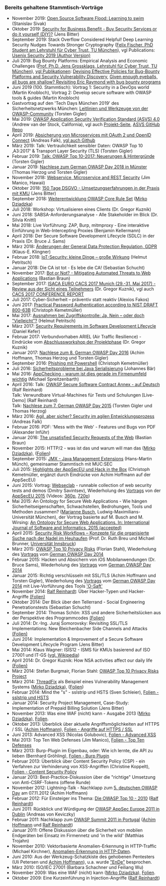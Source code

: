 ### Bereits gehaltene Stammtisch-Vorträge
<!--- Alter Direkt-Link: https://wiki.owasp.org/index.php?title=OWASP_German_Chapter_Stammtisch_Initiative/M%C3%BCnchen#Bereits_gehaltene_Stammtisch-Vortr.C3.A4ge --->
* November 2019: [Open Source Software Flood: Learning to swim](https://wiki.owasp.org/?title=Special:Redirect/file/Software_Composition_Analysis_OWASP_Stammtisch_-_Stanislav_Sivak.pdf) (Stanislav Sivak)
* Oktober 2019: [Security for Business Benefit - Buy Security Services or do it yourself (DIY)?](https://wiki.owasp.org/?title=Special:Redirect/file/Security_for_Business_Benefit_-_Buy_Security_Services_or_do_it_yourself_-_Jens_Bitter.pdf) (Jens Bitter)
* September 2019: Stack Overflow Considered Helpful! Deep Learning Security Nudges Towards Stronger Cryptography ([Felix Fischer, PhD Student am Lehrstuhl für Cyber Trust, TU München](https://www.in.tum.de/cybertrust/members/felix-fischer/)), vgl Publications: [Usenix Security 2019 (Author Version)](https://www.in.tum.de/fileadmin/w00bws/cybertrust/papers/2019-USENIXSec-Fischer.pdf)
* Juli 2019: Bug Bounty Platforms: Empirical Analysis and Economic Challenges ([Prof. Ph.D. Jens Grossklags, Lehrstuhl für Cyber Trust, TU München](https://www.cybertrust.in.tum.de/index.php?id=101)), [vgl Publikationen](https://www.cybertrust.in.tum.de/index.php?id=102&L=0): [Devising Effective Policies for Bug-Bounty Platforms and Security Vulnerability Discovery](https://www.jstor.org/stable/pdf/10.5325/jinfopoli.7.2017.0372.pdf), [Given enough eyeballs, all bugs are shallow? Revisiting Eric Raymond with bug bounty programs](https://academic.oup.com/cybersecurity/article/3/2/81/4524054) 
* Juni 2019 (100. Stammtisch): Vortrag 1: Security in a DevOps world (Martin Knobloch), Vortrag 2: Develop secure software with OWASP tools & guides (Martin Knobloch)
* Gastvortrag auf den 'Tech Days München 2019' des Sicherheitsnetzwerks München: [Leitlinien und Werkzeuge von der OWASP-Community](https://wiki.owasp.org/?title=Special:Redirect/file/OWASP_Leitlinien+Werkzeuge_-_Torsten_Gigler.pdf) (Torsten Gigler)
* Mai 2019: [OWASP Application Security Verification Standard (ASVS) 4.0](https://wiki.owasp.org/?title=Special:Redirect/file/Application_Security_Verification_Standard_4.0_-_Andrew_van_der_Stock.pdf) (Andrew van der Stock, California), vgl auch [Projekt-Seite](http://www.owasp.org/index.php/Category:OWASP_Application_Security_Verification_Standard_Project), [ASVS GitHub Repo](https://github.com/OWASP/ASVS/tree/master/4.0)
* April 2019: [Absicherung von Microservices mit OAuth 2 und OpenID Connect](https://wiki.owasp.org/?title=Special:Redirect/file/OAuth_2_and_OpenID_Connect_-_Andreas_Falk.pdf) (Andreas Falk), [vgl auch Github](https://github.com/andifalk/owasp-chapter-munich-04-2019)
* März 2019: Talk: Vertraulichkeit sensibler Daten: OWASP Top 10 ‚A3:2017‘ & Transport Layer Security (TLS) (Torsten Gigler)
* Februar 2019: [Talk: OWASP Top 10-2017: Neuerungen & Hintergründe](https://wiki.owasp.org/?title=Special:Redirect/file/OWASP_Top10_2017_Neuerungen%2BHintergruende_-_Torsten_Gigler.pdf) (Torsten Gigler)
* Januar 2019: [Nachlese zum German OWASP Day 2018 in Münster](https://wiki.owasp.org/?title=Special:Redirect/file/German_OWASP_Day_2018-Nachlese_-_Thomas_Herzog%2BTorsten_Gigler.pdf) (Thomas Herzog und Torsten Gigler)
* November 2018: [Webservice, Microservice and REST Security](https://wiki.owasp.org/?title=Special:Redirect/file/Webservice_and_Microservice_Security_-_Jim_Manico.pdf) (Jim Manico, Hawaii)
* Oktober 2018: [150 Tage DSGVO - Umsetzungserfahrungen in der Praxis mit KMU](https://wiki.owasp.org/?title=Special:Redirect/file/150_Tage_DSGVO_in_KMU_-_Jens_Bitter.pdf) (Jens Bitter)
* September 2018: [Weiterentwicklung OWASP Core Rule Set](https://wiki.owasp.org/?title=Special:Redirect/file/Weiterentwicklung_des_OWASP-ModSecurity_Core_Ruleset-20180918_-_Mirko_Dziadzka.pdf) ([Mirko Dziadzka](https://mirko.dziadzka.de/))<!-- Quelle für Folien: ([Folien](http://mirko.dziadzka.de/Vortrag/owasp-crs-20180918)) -->
* Juli 2018: Workshop: Virtualisieren eines Clients (Dr. Gregor Kuznik)
* Juni 2018: SABSA-Anforderungsanalyse -  Alle Stakeholder im Blick (Dr. Silvia Knittl)
* Mai 2018: Live Vorführung: ZAP, Burp, mitmproxy - Eine interaktive Einführung in Web-Intercepting Proxies (Benjamin Kellermann)
* April 2018: Der Secure Software Development Lifecycle (SDLC) in der Praxis (Dr. Bruce J. Sams)
* März 2018: [Änderungen der General Data Protection Regulation, GDPR](https://wiki.owasp.org/?title=Special:Redirect/file/The_Future_of_Data_Privacy_in_Europe_-_V2_Klaus-E_Klingner.pdf) (Klaus-E. Klingner)
* Februar 2018: [IoT-Security: kleine Dinge – große Wirkung](https://wiki.owasp.org/?title=Special:Redirect/file/IoT_Security_Kleine_Dinge-große_Wirkung_-_Helmut_Petritsch.pdf) (Helmut Petritsch)
* Januar 2018: Die CA ist tot - Es lebe die CA! (Sebastian Schucht)
* November 2017: [Bot or Not? - Mitigating Automated Threats to Web Applications](https://wiki.owasp.org/?title=Special:Redirect/file/Bot_or_Not_-_Mitigating_Automated_Threats_to_Web_Applications_-_Bastian_Braun.pdf) (Bastian Braun)
* September 2017: [ISACA EURO CACS 2017 Munich (29.-31. Mai 2017) - Review aus der Sicht eines Teilnehmers](https://wiki.owasp.org/?title=Special:Redirect/file/ISACA_EURO_CACS_2017_Munich-Review_aus_der_Sicht_eines_Teilnehmers_-_Dr_Gregor_Kuznik.pdf) (Dr. Gregor Kuznik), vgl auch [CACS 2017 CONFERENCE REPORT](https://www.isaca.org/Education/Conferences/Documents/2017-CACS-Conference-Report_mkt_eng_0617.pdf)
* Juli 2017: Cyber-Sicherheit – präventiv statt reaktiv (Alexios Fakos)
* Juni 2017: [Practical Password Authentication according to NIST DRAFT 800-63B](https://wiki.owasp.org/?title=Special:Redirect/file/2017-06-20_NIST_800-63B_v1.1.pdf) (Christoph Kemetmüller)
* Mai 2017: [Ausnahmen bei Zugriffskontrolle: Ja, Nein – oder doch "Vielleicht"?](https://wiki.owasp.org/?title=Special:Redirect/file/Break-Glass_-_Helmut_Petritsch.pdf) (Helmut Petritsch)
* März 2017: [Security Requirements im Software Development Lifecycle](https://wiki.owasp.org/?title=Special:Redirect/file/Security_Requirements_im_Software_Development_Lifecycle_-_Daniel_Kefer.pdf) (Daniel Kefer)
* Februar 2017: Verbundvorhaben ARIEL (Air Traffic Resilience) - Eindrücke vom [Abschlussworkshop der Projektphase](https://bscw.aisec.fraunhofer.de/pub/bscw.cgi/82056) (Dr. Gregor Kuznik)
* Januar 2017: [Nachlese zum 8. German OWASP Day 2016](https://wiki.owasp.org/?title=Special:Redirect/file/German_OWASP_Day_2016_-_Nachlese_-_Achim_Hoffmann+Thomas_Herzog+Torsten_Gigler.pdf) (Achim Hoffmann, Thomas Herzog und Torsten Gigler)
* September 2016: [Phishing mit Powershell](https://wiki.owasp.org/?title=Special:Redirect/file/Phishing_mit_Powershell_-_Christoph_Kemetmueller.pdf) (Christoph Kemetmüller)
* Juli 2016: [Sicherheitsprobleme bei Java Serialisierung](https://wiki.owasp.org/?title=Special:Redirect/file/Java_Deserialisierung_-_Johannes_Baer.pdf) (Johannes Bär)
* Mai 2016: [AppChecking - warum ist dies gerade im Firmenumfeld wichtig](https://wiki.owasp.org/?title=Special:Redirect/file/Why_Organisations_should_rely_on_Mobile_AppTesting_-_Michael_Spreitzenbarth+Jennifer_Bombien.pdf) (Michael Spreitzenbarth)
* April 2016: Talk: [OWASP Secure Software Contract Annex - auf Deutsch](https://wiki.owasp.org/?title=Special:Redirect/file/OWASP_Secure_Software_Contract_Annex_auf_Deutsch_-_Ralf_Reinhardt.pdf) (Ralf Reinhard)<br>Talk: Verwundbare Virtual-Machines für Tests und Schulungen [Live-Demo] (Ralf Reinhard)<br>Talk: [Nachlese zum 7. German OWASP Day 2015](https://wiki.owasp.org/?title=Special:Redirect/file/German_OWASP_Day_2015_-_Nachlese_-_Torsten_Gigler+Thomas_Herzog.pdf) (Torsten Gigler und Thomas Herzog)
* März 2016: [Agil, aber sicher? Security im agilen Entwicklungsprozess](https://wiki.owasp.org/?title=Special:Redirect/file/Agil_aber_sicher_owasp_muenchen_-_Andreas_Falk.pdf) (Andreas Falk)
* Februar 2016: PDF: 'Mess with the Web' - Features und Bugs von PDF (Alexander Inführ)
* Januar 2016: [The unsatisfied Security Requests of the Web](https://wiki.owasp.org/?title=Special:Redirect/file/The_unsatisfied_Security_Requests_of_the_Web_-_Bastian_Braun.pdf) (Bastian Braun)
* November 2015: HTTP/2 - was ist das und warum will man das ([Mirko Dziadzka](https://mirko.dziadzka.de/)), ([Folien](http://mirko.dziadzka.de/Vortrag/owasp-http2-20151117))
* September 2015: [JMX - Java Management Extensions](https://wiki.owasp.org/?title=Special:Redirect/file/JMX_-_Java_Management_Extensions_-_Hans-Martin_Muench.pdf) (Hans-Martin Münch), gemeinsamer Stammtisch mit MUC:SEC
* Juli 2015: [Highlights der AppSecEU und Hack in the Box](https://wiki.owasp.org/?title=Special:Redirect/file/Highlights_der_AppSecEU_und_Hack_in_the_Box_-_Christoph_Kemetmueller.pdf) (Christoph Kemetmüller, ergänzt durch Eindrücke von Achim Hoffmann auf der AppSecEU)
* Juni 2015: Vortrag: [Webseclab](https://github.com/yahoo/webseclab) - runnable collection of web security tests and demos (Dmitry Savintsev), Wiederholung des [Vortrags](http://de.slideshare.net/dimisec/badneedles) von der [AppSecEU 2015](https://2015.appsec.eu/talks/) (Videos: [360p](https://www.its.fh-muenster.de/owasp-appseceu/2015/videos/OWASP-AppsecEU15-DmitrySavintsev-FindingBadNeedlesOnAWorldwideScale_360p.mp4), [720p](https://www.its.fh-muenster.de/owasp-appseceu/2015/videos/OWASP-AppsecEU15-DmitrySavintsev-FindingBadNeedlesOnAWorldwideScale_720p.mp4))
* Mai 2015: An Ontology for Secure Web Applications - Wie hängen Sicherheitseigenschaften, Schwachstellen, Bedrohungen, Tools und Methoden zusammen? ([Marianne Busch](http://www.pst.ifi.lmu.de/Personen/team/busch), Ludwig-Maximilians-Universität München), der Vortrag basierte auf M. Busch and M. Wirsing: [An Ontology for Secure Web Applications. In: International Journal of Software and Informatics, 2015 (accepted)](http://www.pst.ifi.lmu.de/~busch/pub/2015SecWAOdraft.pdf)
* April 2015: [Security Risk Workflows – Konzepte für die organisierte Suche nach der Nadel im Heuhaufen](https://wiki.owasp.org/?title=Special:Redirect/file/Security_Risk_Workflows_-_Prof_Dr_Ruth_Breu+Michael_Brunner.pdf) (Prof. Dr. Ruth Breu und Michael Brunner, [Universität Innsbruck](http://informatik.uibk.ac.at))
* März 2015: [OWASP Top 10 Privacy Risks](OWASP_Top_10_Privacy_Risks_Project) (Florian Stahl), Wiederholung des [Vortrags](https://wiki.owasp.org/?title=Special:Redirect/file/Top10PrivacyRisks_IAPP_Summit_2015.pdf) vom [German OWASP Day 2014](German_OWASP_Day_2014)
* Februar 2015: Hacken und Absichern von iOS Mobilanwendungen (Dr. Bruce Sams), Wiederholung des [Vortrags](https://wiki.owasp.org/?title=Special:Redirect/file/Securing_iOSApps_-_Bruce_Sams.pdf) vom [German OWASP Day 2014](German_OWASP_Day_2014)
* Januar 2015: Richtig verschlüsseln mit SSL/TLS (Achim Hoffmann und Torsten Gigler), Wiederholung des [Vortrags](https://wiki.owasp.org/?title=Special:Redirect/file/Richtig_verschluesseln_mit_SSL+TLS_-_Achim_Hoffmann+Torsten_Gigler.pdf) vom [German OWASP Day 2014](German_OWASP_Day_2014) mit Live-Vorführung des Tools ['O-Saft'](O-Saft)
* November 2014: [Ralf Reinhardt](https://wiki.owasp.org/index.php/User:Ralf_Reinhardt): Über Hacker-Typen und Hacker-Angriffe [(Folien)](https://wiki.owasp.org/?title=Special:Redirect/file/141112_CS-Tag_7.pdf)
* Oktober 2014: Der Blick über den Tellerrand - Social Engineering Penetrationstests (Sebastian Schucht)
* September 2014: Thomas Schön: XSS und andere Sicherheitslücken aus der Perspektive des Programmcodes [(Folien)](https://wiki.owasp.org/?title=Special:Redirect/file/Vortrag-OWASPStammtischSep2014.pdf)
* Juli 2014: Dr.-Ing. Juraj Somorovsky: Revisiting SSL/TLS Implementations: New Bleichenbacher Side Channels and Attacks [(Folien)](https://wiki.owasp.org/?title=Special:Redirect/file/2014-07-bleichenbacher-ssl.pdf)
* Juni 2014: Implementation & Improvement of a Secure Software Development Lifecycle Program (Jens Bitter)
* Mai 2014: Klaus Wagner: ISIS12 - ISMS für KMUs basierend auf ISO 27001 und IT-GS ([vgl. Wikipedia](http://de.wikipedia.org/wiki/ISIS12))
* April 2014: Dr. Gregor Kuznik: How NSA activities affect our daily life [(Folien)](https://wiki.owasp.org/?title=Special:Redirect/file/How_NSA_activities_affect_our_daily_life_handout.pdf‎)
* März 2014: Stefan Burgmair, Florian Stahl: [OWASP Top 10 Privacy Risks Project](https://www.owasp.org/index.php/OWASP_Top_10_Privacy_Risks_Project)
* März 2014: [ThreadFix](https://github.com/denimgroup/threadfix) als Beispiel eines Vulnerability Management Systems ([Mirko Dziadzka](https://mirko.dziadzka.de/)), ([Folien](http://mirko.dziadzka.de/Vortrag/owasp-threadfix-20140318))
* Februar 2014: Mind the "s" - sslstrip und HSTS (Sven Schleier), [Folien - sslstrip und HSTS](https://wiki.owasp.org/?title=Special:Redirect/file/Folien-sslstrip-HSTS.pdf‎)
* Januar 2014: Security Project Management, Case-Study: Implementation of Prepaid Billing Solution (Jens Bitter)
* November 2013: Was eine WAF (nicht) kann - Ausgabe 2013  ([Mirko Dziadzka](https://mirko.dziadzka.de/)), [Folien](https://mirko.dziadzka.de/Vortrag/owasp-waf-20131119).
* Oktober 2013: Überblick über aktuelle Angriffsmöglichkeiten auf HTTPS / SSL ([Achim Hoffmann](https://wiki.owasp.org/index.php/User:Achim)), [Folien - Angriffe auf HTTPS / SSL](https://wiki.owasp.org/?title=Special:Redirect/file/SSL-in-der-Praxis_OWASP-Stammtisch-Muenchen.pdf‎)
* Juni 2013: Advanced XSS (Nicolas Golubovic), [Folien - Advanced XSS](https://wiki.owasp.org/?title=Special:Redirect/file/Advanced_XSS.pdf‎)
* Mai 2013: Top Ten Web Defenses (Jim Manico), [Folien - Top Ten Defenses](https://wiki.owasp.org/?title=Special:Redirect/file/Top_Ten_Defenses_v9.ppt)
* März 2013: Burp-Plugin im Eigenbau, oder: Wie ich lernte, die API zu lieben (Bernhard Gröhling), [Folien - Burp Plugin](https://wiki.owasp.org/?title=Special:Redirect/file/OWASP_MUC_Burp_Plugin.pdf)
* Februar 2013: Überblick über Content Security Policy (CSP) - ein Verfahren zur Verhinderung von XSS-Angriffen (Christine Koppelt), [Folien - Content Security Policy](https://wiki.owasp.org/?title=Special:Redirect/file/OWASP_MUC_csp_lightning-talk.pdf)
* Januar 2013: Best-Practice-Diskussion über die "richtige" Umsetzung von Anti-CSRF-Tokens (offene Runde)
* November 2012: Lightning-Talk - Nachklapp zum [5. deutschen OWASP Day](https://www.owasp.org/index.php/German_OWASP_Day_2012) am 07.11.2012 (Achim Hoffmann)
* Februar 2012: Für Einsteiger ins Thema: [Die OWASP Top 10 - 2010](http://www.owasp.de/top10) ([Ralf Reinhardt](https://wiki.owasp.org/index.php/User:Ralf_Reinhardt))
* Juni 2011: Rückblick und Würdigung der [OWASP AppSec Europe 2011 in Dublin](https://www.owasp.org/index.php/AppSecEU2011) (Andreas von Keviczky)
* Februar 2011: Nachklapp zum [OWASP Summit 2011 in Portugal](http://www.owasp.org/index.php/Summit_2011/Summit_Results_Summary) ([Achim Hoffmann](https://wiki.owasp.org/index.php/User:Achim) und [Ralf Reinhardt](https://wiki.owasp.org/index.php/User:Ralf_Reinhardt))
* Januar 2011: Offene Diskussion über die Sicherheit von mobilen Endgeräten bei Einsatz im Firmennetz und 'in the wild' (Matthias Trojahn)
* November 2010: Vektorbasierte Anomalien-Erkennung in HTTP-Traffic (Michael Kirchner), [Anomalien-Erkennung in HTTP-Daten](https://wiki.owasp.org/?title=Special:Redirect/file/Thesis_Anomalieerkennung_in_HTTP-Daten.pdf).
* Juni 2010: Aus der Werkzeug-Schatzkiste des gehobenen Pentesters (Uli Petersen und [Achim Hoffmann](https://wiki.owasp.org/index.php/User:Achim)), u.a. wurde ["EnDe"](http://www.owasp.org/index.php/Category:OWASP_EnDe) besprochen.
* März 2010: ISO/IEC 27001 (Barbara Schachner und Feiliang Wu)
* November 2009: Was eine WAF (nicht) kann ([Mirko Dziadzka](https://mirko.dziadzka.de/)), [Folien](https://mirko.dziadzka.de/Vortrag/owasp-waf-20091124.pdf).
* Oktober 2009: Eine Kurzeinführung in Injection-Angriffe ([Ralf Reinhardt](https://wiki.owasp.org/index.php/User:Ralf_Reinhardt))
